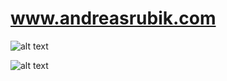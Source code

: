 # www.andreasrubik.com

![alt text](https://www.andreasrubik.com/img/qr_code_logo.png)

![alt text](https://www.andreasrubik.com/img/qr_code_logo_full.png)